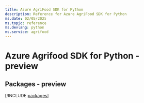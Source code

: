 ```yaml
---
title: Azure AgriFood SDK for Python
description: Reference for Azure AgriFood SDK for Python
ms.date: 02/05/2025
ms.topic: reference
ms.devlang: python
ms.service: agrifood
---
```

# Azure Agrifood SDK for Python - preview
## Packages - preview
[!INCLUDE [packages](agrifood-index.md)]